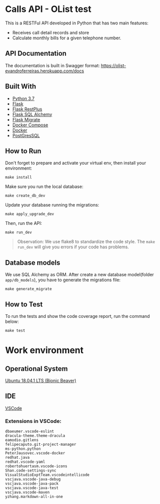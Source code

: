 # Calls API - OList test 
This is a RESTFul API developed in Python that has two main features:
- Receives call detail records and store 
- Calculate monthly bills for a given telephone number.


## API Documentation
The documentation is built in Swagger format: https://olist-evandroferreiras.herokuapp.com/docs

## Built With
- [Python 3.7](https://docs.python.org/3/whatsnew/3.7.html)
- [Flask](http://flask.pocoo.org/)
- [Flask RestPlus](http://flask-restplus.readthedocs.io/)
- [Flask SQL Alchemy](http://flask-sqlalchemy.pocoo.org/)
- [Flask Migrate](https://flask-migrate.readthedocs.io/en/latest/)
- [Docker Compose](https://docs.docker.com/compose/)
- [Docker](https://www.docker.com/)
- [PostGresSQL](https://www.postgresql.org/)

## How to **Run**

Don't forget to prepare and activate your virtual env, then install your environment:

```
make install
```

Make sure you run the local database:
```
make create_db_dev
```

Update your database running the migrations:
```
make apply_upgrade_dev 
```

Then, run the API:
```
make run_dev
```
> Observation: We use flake8 to standardize the code style. The `make run_dev` will give you errors if your code has problems.

## Database models
We use SQL Alchemy as ORM. 
After create a new database model(folder `app/db_models`), you have to generate the migrations file:
```
make generate_migrate
```

## How to **Test**

To run the tests and show the code coverage report, run the command below:

```
make test
```

# Work environment

## Operational System 

[Ubuntu 18.04.1 LTS (Bionic Beaver)
](http://releases.ubuntu.com/18.04/)

## IDE 

[VSCode](https://code.visualstudio.com/)

### Extensions in VSCode: 
``` 
dbaeumer.vscode-eslint
dracula-theme.theme-dracula
eamodio.gitlens
felipecaputo.git-project-manager
ms-python.python
PeterJausovec.vscode-docker
redhat.java
redhat.vscode-yaml
robertohuertasm.vscode-icons
Shan.code-settings-sync
VisualStudioExptTeam.vscodeintellicode
vscjava.vscode-java-debug
vscjava.vscode-java-pack
vscjava.vscode-java-test
vscjava.vscode-maven
yzhang.markdown-all-in-one
```